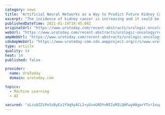 ```yaml
---
category: news
title: "Artificial Neural Networks as a Way to Predict Future Kidney Cancer Incidence in the United States - Beyond the Abstract"
excerpt: "The incidence of kidney cancer is increasing and it could be counteracted with new ways to predict and detect it. Our work has the aim to implement an artificial neural network in order to predict the new cases of renal cell carcinoma in the population starting from population rate,"
publishedDateTime: 2021-01-19T18:45:00Z
originalUrl: "https://www.urotoday.com/recent-abstracts/urologic-oncology/renal-cancer/127303-artificial-neural-networks-as-a-way-to-predict-future-kidney-cancer-incidence-in-the-united-states-beyond-the-abstract.html"
webUrl: "https://www.urotoday.com/recent-abstracts/urologic-oncology/renal-cancer/127303-artificial-neural-networks-as-a-way-to-predict-future-kidney-cancer-incidence-in-the-united-states-beyond-the-abstract.html"
ampWebUrl: "https://www.urotoday.com/recent-abstracts/urologic-oncology/renal-cancer/127303-artificial-neural-networks-as-a-way-to-predict-future-kidney-cancer-incidence-in-the-united-states-beyond-the-abstract.amp.html"
cdnAmpWebUrl: "https://www-urotoday-com.cdn.ampproject.org/c/s/www.urotoday.com/recent-abstracts/urologic-oncology/renal-cancer/127303-artificial-neural-networks-as-a-way-to-predict-future-kidney-cancer-incidence-in-the-united-states-beyond-the-abstract.amp.html"
type: article
quality: 14
heat: 14
published: false

provider:
  name: UroToday
  domain: urotoday.com

topics:
  - Machine Learning
  - AI

secured: "zLzu8ZZiPo5zByEz2f9q9yACL2+yGveGRDYvMIIoMILQHFwyH0gorYTvrIoupgHqovrhzW/EzwrME+hjrjYsSvnwjrVLnCVin+IfsAhTnOAkNRyx07i47cW6EHIT6BgJypwj2tLp5m8hOU13EYyAtmBhVPH5R2xXuVk6aMxMt4w5VxWnoN0ogH2+xY1YpFhuig/eAu9m5lXXUPhSr1VAVW9SVcckmUtPq7Q07VtXjK8uAKCPXEFnwLvbgELyBUR1xzZNFXojStS5/kDvu4boGNaVocJul3K2Hx59XR9U8PcUy3QW6r1mhgYx0KQM7Yc0QbKn+GirPvDQVr78r4GPFFqgIA7Yy1nK2N0ReqccKB4=;0OgTTap84oj75vI31toyNw=="
---
```


